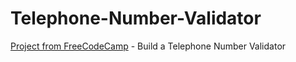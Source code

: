 # Telephone-Number-Validator
[Project from FreeCodeCamp](https://www.freecodecamp.org/espanol/learn/javascript-algorithms-and-data-structures-v8/build-a-telephone-number-validator-project/build-a-telephone-number-validator) - Build a Telephone Number Validator 
